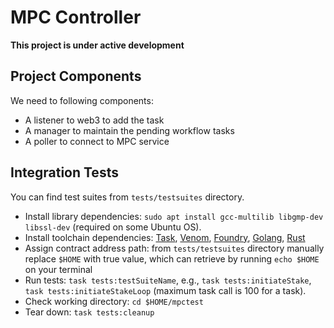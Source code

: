 # MPC Controller
**This project is under active development**
## Project Components
We need to following components:
- A listener to web3 to add the task
- A manager to maintain the pending workflow tasks
- A poller to connect to MPC service
## Integration Tests
You can find test suites from `tests/testsuites` directory.
- Install library dependencies: `sudo apt install gcc-multilib libgmp-dev libssl-dev`
  (required on some Ubuntu OS).
- Install toolchain dependencies:  [Task](https://github.com/go-task/task), [Venom](https://github.com/ovh/venom),  [Foundry](https://github.com/foundry-rs/foundry), [Golang](https://go.dev/), [Rust](https://www.rust-lang.org/)
- Assign contract address path: from `tests/testsuites` directory manually replace `$HOME` with true value, which can retrieve by running `echo $HOME` on your terminal
- Run tests: `task tests:testSuiteName`, e.g., `task tests:initiateStake`, `task tests:initiateStakeLoop`
  (maximum task call is 100 for a task).
- Check working directory: `cd $HOME/mpctest`
- Tear down: `task tests:cleanup`